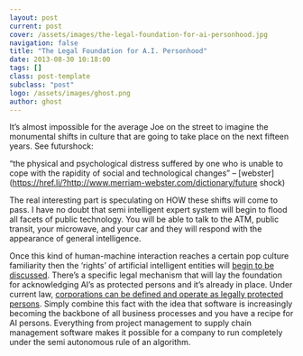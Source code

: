 ```yaml
---
layout: post
current: post
cover: /assets/images/the-legal-foundation-for-ai-personhood.jpg
navigation: false
title: "The Legal Foundation for A.I. Personhood"
date: 2013-08-30 10:18:00
tags: []
class: post-template
subclass: "post"
logo: /assets/images/ghost.png
author: ghost
---
```


It’s almost impossible for the average Joe on the street to imagine the monumental shifts in culture that are going to take place on the next fifteen years. See futurshock:

“the physical and psychological distress suffered by one who is unable to cope with the rapidity of social and technological changes” – [webster](https://href.li/?http://www.merriam-webster.com/dictionary/future shock)

The real interesting part is speculating on HOW these shifts will come to pass. I have no doubt that semi intelligent expert system will begin to flood all facets of public technology. You will be able to talk to the ATM, public transit, your microwave, and your car and they will respond with the appearance of general intelligence.

Once this kind of human-machine interaction reaches a certain pop culture familiarity then the ‘rights’ of artificial intelligent entities will [begin to be discussed](https://href.li/?http://papers.ssrn.com/sol3/papers.cfm?abstract_id=1108671). There’s a specific legal mechanism that will lay the foundation for acknowledging AI’s as protected persons and it’s already in place. Under current law, [corporations can be defined and operate as legally protected persons](https://href.li/?http://reclaimdemocracy.org/corporate-personhood/). Simply combine this fact with the idea that software is increasingly becoming the backbone of all business processes and you have a recipe for AI persons. Everything from project management to supply chain management software makes it possible for a company to run completely under the semi autonomous rule of an algorithm.
